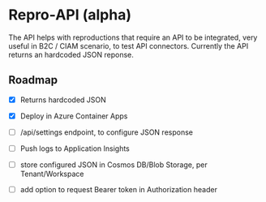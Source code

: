 # **Repro-API (alpha)**

The API helps with reproductions that require an API to be integrated, very useful in B2C / CIAM scenario, to test API connectors.
Currently the API returns an hardcoded JSON reponse.


## **Roadmap**
- [x] Returns hardcoded JSON
- [x] Deploy in Azure Container Apps
- [ ] /api/settings endpoint, to configure JSON response
- [ ] Push logs to Application Insights
- [ ] store configured JSON in Cosmos DB/Blob Storage, per Tenant/Workspace
- [ ] add option to request Bearer token in Authorization header


